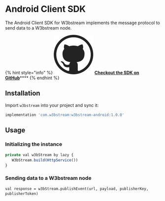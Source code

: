 # Android Client SDK

The Android Client SDK for W3bstream implements the message protocol to send data to a W3bstream node.&#x20;

{% hint style="info" %}
<img src="../.gitbook/assets/image (2).png" alt="" data-size="line"> <mark style="color:purple;"></mark> [**Checkout the SDK on GitHub**](https://github.com/machinefi/w3bstream-android-sdk)****
{% endhint %}

## Installation

Import `w3bstream` into your project and sync it:

```jsx
implementation 'com.w3bstream:w3bstream-android:1.0.0'
```

## Usage

### Initializing the instance

```jsx
private val w3bStream by lazy {
   W3bStream.build(HttpService())
}
```

### Sending data to a W3bstream node

```tsx
val response = w3bStream.publishEvent(url, payload, publisherKey, publisherToken)
```
